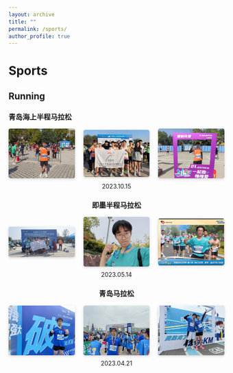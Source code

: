 ```yaml
---
layout: archive
title: ""
permalink: /sports/
author_profile: true
---
```



# Sports

## Running


### 青岛海上半程马拉松

<div style="display: flex; justify-content: center; gap: 20px; align-items: center; text-align: center;">
    <div>
        <img style="
            border-radius: 0.3125em;
            box-shadow: 0 2px 4px 0 rgba(34,36,38,.12), 0 2px 10px 0 rgba(34,36,38,.08);
            max-width: 100%;
            height: auto;
            display: block;
            margin-bottom: 10px;
        " src="../_sports/running/2023_haima1.jpg" alt="Photo 1">
    </div>
    <div>
        <img style="
            border-radius: 0.3125em;
            box-shadow: 0 2px 4px 0 rgba(34,36,38,.12), 0 2px 10px 0 rgba(34,36,38,.08);
            max-width: 100%;
            height: auto;
            display: block;
            margin-bottom: 10px;
        " src="../_sports/running/2023_haima2.jpg" alt="Photo 2">
    </div>
    <div>
        <img style="
            border-radius: 0.3125em;
            box-shadow: 0 2px 4px 0 rgba(34,36,38,.12), 0 2px 10px 0 rgba(34,36,38,.08);
            max-width: 100%;
            height: auto;
            display: block;
            margin-bottom: 10px;
        " src="../_sports/running/2023_haima3.jpg" alt="Photo 3">
    </div>
</div>

<div style="text-align: center;">
    2023.10.15


### 即墨半程马拉松

<div style="display: flex; justify-content: center; gap: 20px; align-items: center; text-align: center;">
    <div>
        <img style="
            border-radius: 0.3125em;
            box-shadow: 0 2px 4px 0 rgba(34,36,38,.12), 0 2px 10px 0 rgba(34,36,38,.08);
            max-width: 100%;
            height: auto;
            display: block;
            margin-bottom: 10px;
        " src="../_sports/running/2023_jimo1.jpg" alt="Photo 1">
    </div>
    <div>
        <img style="
            border-radius: 0.3125em;
            box-shadow: 0 2px 4px 0 rgba(34,36,38,.12), 0 2px 10px 0 rgba(34,36,38,.08);
            max-width: 100%;
            height: auto;
            display: block;
            margin-bottom: 10px;
        " src="../_sports/running/2023_jimo2.jpg" alt="Photo 2">
    </div>
    <div>
        <img style="
            border-radius: 0.3125em;
            box-shadow: 0 2px 4px 0 rgba(34,36,38,.12), 0 2px 10px 0 rgba(34,36,38,.08);
            max-width: 100%;
            height: auto;
            display: block;
            margin-bottom: 10px;
        " src="../_sports/running/2023_jimo3.jpg" alt="Photo 3">
    </div>
</div>

<div style="text-align: center;">
    2023.05.14
</div>

### 青岛马拉松

<div style="display: flex; justify-content: center; gap: 20px; align-items: center; text-align: center;">
    <div>
        <img style="
            border-radius: 0.3125em;
            box-shadow: 0 2px 4px 0 rgba(34,36,38,.12), 0 2px 10px 0 rgba(34,36,38,.08);
            max-width: 100%;
            height: auto;
            display: block;
            margin-bottom: 10px;
        " src="../_sports/running/2023_qingma1.jpg" alt="Photo 1">
    </div>
    <div>
        <img style="
            border-radius: 0.3125em;
            box-shadow: 0 2px 4px 0 rgba(34,36,38,.12), 0 2px 10px 0 rgba(34,36,38,.08);
            max-width: 100%;
            height: auto;
            display: block;
            margin-bottom: 10px;
        " src="../_sports/running/2023_qingma2.jpg" alt="Photo 2">
    </div>
    <div>
        <img style="
            border-radius: 0.3125em;
            box-shadow: 0 2px 4px 0 rgba(34,36,38,.12), 0 2px 10px 0 rgba(34,36,38,.08);
            max-width: 100%;
            height: auto;
            display: block;
            margin-bottom: 10px;
        " src="../_sports/running/2023_qingma3.jpg" alt="Photo 3">
    </div>
</div>

<div style="text-align: center;">
    2023.04.21
</div>

